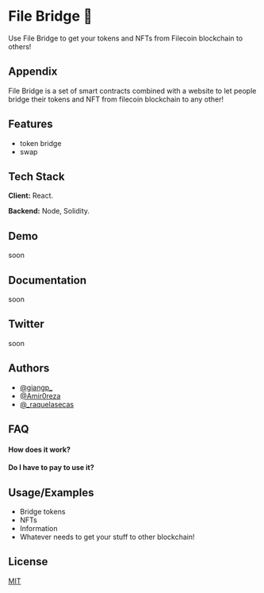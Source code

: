 
# File Bridge 🌉

Use File Bridge to get your tokens and NFTs from Filecoin blockchain to others!

## Appendix

File Bridge is a set of smart contracts combined with a website to let people bridge their tokens and NFT from filecoin blockchain to any other!

## Features

- token bridge
- swap

## Tech Stack

**Client:** React.

**Backend:** Node, Solidity.
    
## Demo

soon

## Documentation

soon

## Twitter

soon

## Authors

- [@giangp_](https://twitter.com/giangp_)
- [@Amir0reza](https://twitter.com/Amirreza_888)
- [@_raquelasecas](https://twitter.com/_raquelasecas)

## FAQ

#### How does it work?


#### Do I have to pay to use it?



## Usage/Examples

- Bridge tokens
- NFTs
- Information
- Whatever needs to get your stuff to other blockchain!

## License

[MIT](https://choosealicense.com/licenses/mit/)

